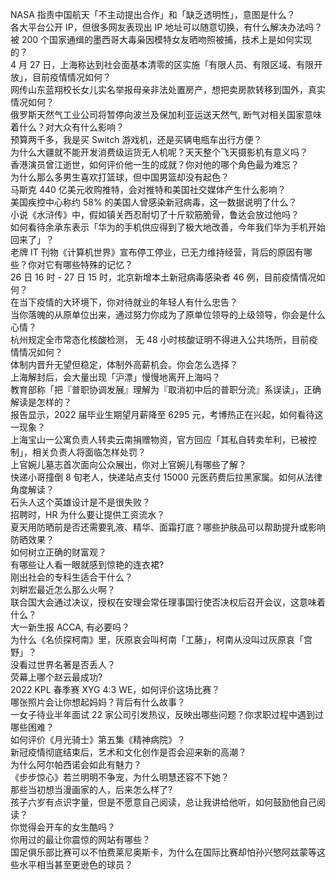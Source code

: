 NASA 指责中国航天「不主动提出合作」和「缺乏透明性」，意图是什么？  
各大平台公开 IP，但很多网友表现出 IP 地址可以随意切换，有什么解决办法吗？  
被 200 个国家通缉的墨西哥大毒枭因模特女友晒吻照被捕，技术上是如何实现的？  
4 月 27 日，上海称达到社会面基本清零的区实施「有限人员、有限区域、有限开放」，目前疫情情况如何？  
网传山东蓝翔校长女儿实名举报母亲非法处置房产，想把卖房款转移到国外，真实情况如何？  
俄罗斯天然气工业公司将暂停向波兰及保加利亚运送天然气, 断气对相关国家意味着什么？对大众有什么影响？  
预算两千多，我是买 Switch 游戏机，还是买辆电瓶车出行方便？  
为什么大疆就不能开发消费级运货无人机呢？天天整个飞天摄影机有意义吗？  
香港演员曾江逝世，如何评价他一生的成就？你对他的哪个角色最为难忘？  
为什么那么多男生喜欢打篮球，但中国男篮却没有起色？  
马斯克 440 亿美元收购推特，会对推特和美国社交媒体产生什么影响？  
美国疾控中心称约 58% 的美国人曾感染新冠病毒，这一数据说明了什么？  
小说《水浒传》中，假如镇关西忍耐切了十斤软筋脆骨，鲁达会放过他吗？  
如何看待余承东表示「华为的手机供应得到了极大地改善，今年我们华为手机开始回来了」？  
老牌 IT 刊物《计算机世界》宣布停工停业，已无力维持经营，背后的原因有哪些？你对它有哪些特殊的记忆？  
26 日 16 时 - 27 日 15 时，北京新增本土新冠病毒感染者 46 例，目前疫情情况如何？  
在当下疫情的大环境下，你对待就业的年轻人有什么忠告？  
当你落魄的从原单位出来，通过努力你成为了原单位领导的上级领导，你会是什么心情？  
杭州规定全市常态化核酸检测， 无 48 小时核酸证明不得进入公共场所，目前疫情情况如何？  
体制内晋升无望但稳定，体制外高薪机会。你会怎么选择？  
上海解封后，会大量出现「沪漂」慢慢地离开上海吗？  
教育部称「把『普职协调发展』理解为『取消初中后的普职分流』系误读」，正确解读是怎样的？  
报告显示，2022 届毕业生期望月薪降至 6295 元，考博热正在兴起，如何看待这一现象？  
上海宝山一公寓负责人转卖云南捐赠物资，官方回应「其私自转卖牟利，已被控制」，相关负责人将面临怎样处罚？  
上官婉儿墓志首次面向公众展出，你对上官婉儿有哪些了解？  
快递小哥撞倒 8 旬老人，快递站点支付 15000 元医药费后拉黑家属。如何从法律角度解读？  
石头人这个英雄设计是不是很失败？  
招聘时，HR 为什么要让提供工资流水？  
夏天用防晒前是否还需要乳液、精华、面霜打底？哪些护肤品可以帮助提升或影响防晒效果？  
如何树立正确的财富观？  
有哪些让人看一眼就感到惊艳的连衣裙?  
刚出社会的专科生适合干什么？  
刘畊宏最近怎么那么火啊？  
联合国大会通过决议，授权在安理会常任理事国行使否决权后召开会议，这意味着什么？  
大一新生报 ACCA, 有必要吗？  
为什么《名侦探柯南》里，灰原哀会叫柯南「工藤」，柯南从没叫过灰原哀「宫野」？  
没看过世界名著是否丢人？  
荧幕上哪个赵云最成功?  
2022 KPL 春季赛 XYG 4:3 WE，如何评价这场比赛？  
哪张照片会让你想起妈妈？背后有什么故事？  
一女子待业半年面试 22 家公司引发热议，反映出哪些问题？你求职过程中遇到过哪些困难？  
如何评价《月光骑士》第五集《精神病院》？  
新冠疫情彻底结束后，艺术和文化创作是否会迎来新的高潮？  
为什么阿尔帕西诺会如此有魅力？  
《步步惊心》若兰明明不争宠，为什么明慧还容不下她？  
那些当初想当漫画家的人，后来怎么样了?  
孩子六岁有点识字量，但是不愿意自己阅读，总让我讲给他听，如何鼓励他自己阅读？  
你觉得会开车的女生酷吗？  
你用过的最让你震惊的网站有哪些？  
国足俱乐部比赛可以不怕费莱尼奥斯卡，为什么在国际比赛却怕孙兴慜阿兹蒙等这些水平相当甚至更逊色的球员？  
